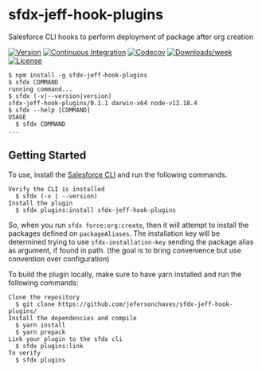 sfdx-jeff-hook-plugins
======================

Salesforce CLI hooks to perform deployment of package after org creation

[![Version](https://img.shields.io/npm/v/sfdx-jeff-hook-plugins.svg)](https://npmjs.org/package/sfdx-jeff-hook-plugins)
[![Continuous Integration](https://github.com/jefersonchaves/sfdx-jeff-hook-plugins/workflows/Continuous%20Integration/badge.svg)](https://github.com/jefersonchaves/sfdx-jeff-hook-plugins/actions?query=workflow%3A%22Continuous+Integration%22)
[![Codecov](https://codecov.io/gh/jefersonchaves/sfdx-jeff-hook-plugins/branch/master/graph/badge.svg)](https://codecov.io/gh/jefersonchaves/sfdx-jeff-hook-plugins)
[![Downloads/week](https://img.shields.io/npm/dw/sfdx-jeff-hook-plugins.svg)](https://npmjs.org/package/sfdx-jeff-hook-plugins)
[![License](https://img.shields.io/npm/l/sfdx-jeff-hook-plugins.svg)](https://github.com/jefersonchaves/sfdx-jeff-hook-plugins/blob/master/package.json)

<!-- toc -->

<!-- tocstop -->
<!-- install -->
<!-- usage -->
```sh-session
$ npm install -g sfdx-jeff-hook-plugins
$ sfdx COMMAND
running command...
$ sfdx (-v|--version|version)
sfdx-jeff-hook-plugins/0.1.1 darwin-x64 node-v12.18.4
$ sfdx --help [COMMAND]
USAGE
  $ sfdx COMMAND
...
```
<!-- usagestop -->
<!-- commands -->

<!-- commandsstop -->

## Getting Started

To use, install the [Salesforce CLI](https://developer.salesforce.com/tools/sfdxcli) and run the following commands.

```
Verify the CLI is installed
  $ sfdx (-v | --version)
Install the plugin
  $ sfdx plugins:install sfdx-jeff-hook-plugins
```
So, when you run `sfdx force:org:create`, then it will attempt to install the packages defined on `packageAliases`.
The installation key will be determined trying to use `sfdx-installation-key` sending the package alias as argument, if found in path. (the goal is to bring convenience but use convention over configuration)

To build the plugin locally, make sure to have yarn installed and run the following commands:

```
Clone the repository
  $ git clone https://github.com/jefersonchaves/sfdx-jeff-hook-plugins/
Install the dependencies and compile
  $ yarn install
  $ yarn prepack
Link your plugin to the sfdx cli
  $ sfdx plugins:link
To verify
  $ sfdx plugins
```
